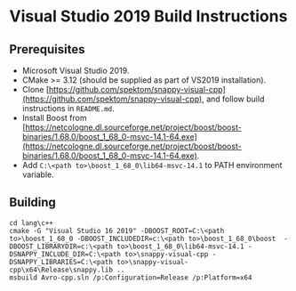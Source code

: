 # Visual Studio 2019 Build Instructions

## Prerequisites

 * Microsoft Visual Studio 2019.
 * CMake >= 3.12 (should be supplied as part of VS2019 installation).
 * Clone [https://github.com/spektom/snappy-visual-cpp](https://github.com/spektom/snappy-visual-cpp), and follow build instructions in `README.md`.
 * Install Boost from [https://netcologne.dl.sourceforge.net/project/boost/boost-binaries/1.68.0/boost_1_68_0-msvc-14.1-64.exe](https://netcologne.dl.sourceforge.net/project/boost/boost-binaries/1.68.0/boost_1_68_0-msvc-14.1-64.exe).
 * Add `C:\<path to>\boost_1_68_0\lib64-msvc-14.1` to PATH environment variable.

## Building

    cd lang\c++
    cmake -G "Visual Studio 16 2019" -DBOOST_ROOT=C:\<path to>\boost_1_68_0 -DBOOST_INCLUDEDIR=c:\<path to>\boost_1_68_0\boost  -DBOOST_LIBRARYDIR=c:\<path to>\boost_1_68_0\lib64-msvc-14.1 -DSNAPPY_INCLUDE_DIR=C:\<path to>\snappy-visual-cpp -DSNAPPY_LIBRARIES=C:\<path to>\snappy-visual-cpp\x64\Release\snappy.lib ..
    msbuild Avro-cpp.sln /p:Configuration=Release /p:Platform=x64

